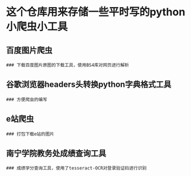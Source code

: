 # 这个仓库用来存储一些平时写的python小爬虫小工具

## 百度图片爬虫
    ### 下载百度图片原图的下载工具，使用BS4库对网页进行解析

## 谷歌浏览器headers头转换python字典格式工具
    ### 方便爬虫的编写
    
## e站爬虫
    ### 打包下载e站的图片
    
## 南宁学院教务处成绩查询工具
    ### 成绩学分查询工具，使用了tesseract-OCR对登录验证码进行识别
    

